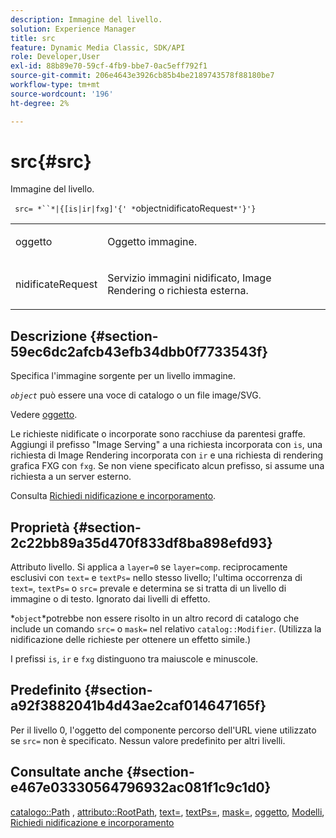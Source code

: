 ```yaml
---
description: Immagine del livello.
solution: Experience Manager
title: src
feature: Dynamic Media Classic, SDK/API
role: Developer,User
exl-id: 88b89e70-59cf-4fb9-bbe7-0ac5eff792f1
source-git-commit: 206e4643e3926cb85b4be2189743578f88180be7
workflow-type: tm+mt
source-wordcount: '196'
ht-degree: 2%

---
```


# src{#src}

Immagine del livello.

` src= *``*|{[is|ir|fxg]'{' *`objectnidificatoRequest`*'}'}`

<table id="simpletable_59104309B8284B21ABCE7DC95BF5A273"> 
 <tr class="strow"> 
  <td class="stentry"> <p> <span class="varname"> oggetto  </span> </p> </td> 
  <td class="stentry"> <p>Oggetto immagine. </p> </td> 
 </tr> 
 <tr class="strow"> 
  <td class="stentry"> <p> <span class="varname"> nidificateRequest  </span> </p> </td> 
  <td class="stentry"> <p>Servizio immagini nidificato, Image Rendering o richiesta esterna. </p> </td> 
 </tr> 
</table>

## Descrizione {#section-59ec6dc2afcb43efb34dbb0f7733543f}

Specifica l&#39;immagine sorgente per un livello immagine.

*`object`* può essere una voce di catalogo o un file image/SVG.

Vedere [oggetto](../../../../../is-api/http-ref/image-serving-api-ref/c-http-protocol-reference/c-data-types/r-object.md#reference-2591bd24548d462782c68d138ef795a0).

Le richieste nidificate o incorporate sono racchiuse da parentesi graffe. Aggiungi il prefisso &quot;Image Serving&quot; a una richiesta incorporata con `is`, una richiesta di Image Rendering incorporata con `ir` e una richiesta di rendering grafica FXG con `fxg`. Se non viene specificato alcun prefisso, si assume una richiesta a un server esterno.

Consulta [Richiedi nidificazione e incorporamento](../../../../../is-api/http-ref/image-serving-api-ref/c-http-protocol-reference/c-syntax-and-features/r-request-nesting-and-embedding.md#reference-38ec66d4062046589e16c39bf1c6049b).

## Proprietà {#section-2c22bb89a35d470f833df8ba898efd93}

Attributo livello. Si applica a `layer=0` se `layer=comp`. reciprocamente esclusivi con `text=` e `textPs=` nello stesso livello; l&#39;ultima occorrenza di `text=`, `textPs=` o `src=` prevale e determina se si tratta di un livello di immagine o di testo. Ignorato dai livelli di effetto.

*`object`*potrebbe non essere risolto in un altro record di catalogo che include un comando `src=` o `mask=` nel relativo `catalog::Modifier`. (Utilizza la nidificazione delle richieste per ottenere un effetto simile.)

I prefissi `is`, `ir` e `fxg` distinguono tra maiuscole e minuscole.

## Predefinito {#section-a92f3882041b4d43ae2caf014647165f}

Per il livello 0, l&#39;oggetto del componente percorso dell&#39;URL viene utilizzato se `src=` non è specificato. Nessun valore predefinito per altri livelli.

## Consultate anche {#section-e467e03330564796932ac081f1c9c1d0}

[catalogo::Path](/help/aem-is-ir-api/is-api/image-catalog/image-serving-api-ref/c-image-catalog-reference/c-image-svg-data-reference/c-image-data-reference/r-path-cat.md) ,  [attributo::RootPath](../../../../../is-api/image-catalog/image-serving-api-ref/c-image-catalog-reference/c-attributes-reference/r-rootpath.md#reference-17d57e5967be403b8408fa7214017494),  [text=](../../../../../is-api/http-ref/image-serving-api-ref/c-http-protocol-reference/c-command-reference/r-text.md#reference-84634052e48548539a1ef63cbe41f22f),  [textPs=](../../../../../is-api/http-ref/image-serving-api-ref/c-http-protocol-reference/c-command-reference/r-textps.md#reference-4209a2a6169f44278da2647cfb0cd767),  [mask=](../../../../../is-api/http-ref/image-serving-api-ref/c-http-protocol-reference/c-command-reference/r-mask.md#reference-922254e027404fb890b850e2723ee06e),  [oggetto](../../../../../is-api/http-ref/image-serving-api-ref/c-http-protocol-reference/c-data-types/r-object.md#reference-2591bd24548d462782c68d138ef795a0),  [Modelli](../../../../../is-api/http-ref/image-serving-api-ref/c-http-protocol-reference/c-templates/c-templates.md#concept-3cd2d2adae0e41b2979b9640244d4d3e),  [Richiedi nidificazione e incorporamento](../../../../../is-api/http-ref/image-serving-api-ref/c-http-protocol-reference/c-syntax-and-features/r-request-nesting-and-embedding.md#reference-38ec66d4062046589e16c39bf1c6049b)
